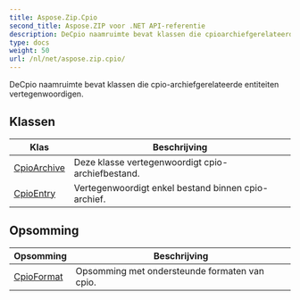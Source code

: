 ```yaml
---
title: Aspose.Zip.Cpio
second_title: Aspose.ZIP voor .NET API-referentie
description: DeCpio naamruimte bevat klassen die cpioarchiefgerelateerde entiteiten vertegenwoordigen.
type: docs
weight: 50
url: /nl/net/aspose.zip.cpio/
---
```

DeCpio naamruimte bevat klassen die cpio-archiefgerelateerde entiteiten vertegenwoordigen.

## Klassen

| Klas | Beschrijving |
| --- | --- |
| [CpioArchive](./cpioarchive/) | Deze klasse vertegenwoordigt cpio-archiefbestand. |
| [CpioEntry](./cpioentry/) | Vertegenwoordigt enkel bestand binnen cpio-archief. |
## Opsomming

| Opsomming | Beschrijving |
| --- | --- |
| [CpioFormat](./cpioformat/) | Opsomming met ondersteunde formaten van cpio. |


